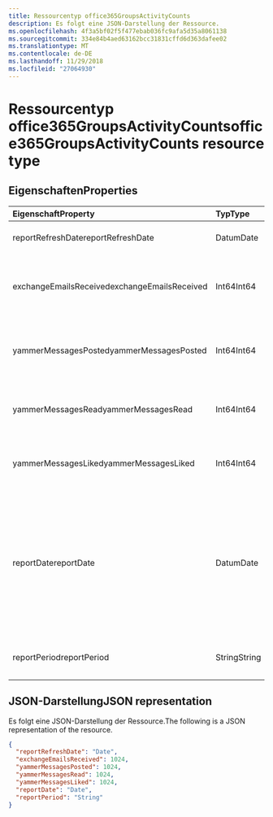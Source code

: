 ```yaml
---
title: Ressourcentyp office365GroupsActivityCounts
description: Es folgt eine JSON-Darstellung der Ressource.
ms.openlocfilehash: 4f3a5bf02f5f477ebab036fc9afa5d35a8061138
ms.sourcegitcommit: 334e84b4aed63162bcc31831cffd6d363dafee02
ms.translationtype: MT
ms.contentlocale: de-DE
ms.lasthandoff: 11/29/2018
ms.locfileid: "27064930"
---
```

# <a name="office365groupsactivitycounts-resource-type"></a><span data-ttu-id="7aec0-103">Ressourcentyp office365GroupsActivityCounts</span><span class="sxs-lookup"><span data-stu-id="7aec0-103">office365GroupsActivityCounts resource type</span></span>

## <a name="properties"></a><span data-ttu-id="7aec0-104">Eigenschaften</span><span class="sxs-lookup"><span data-stu-id="7aec0-104">Properties</span></span>

| <span data-ttu-id="7aec0-105">Eigenschaft</span><span class="sxs-lookup"><span data-stu-id="7aec0-105">Property</span></span>               | <span data-ttu-id="7aec0-106">Typ</span><span class="sxs-lookup"><span data-stu-id="7aec0-106">Type</span></span>   | <span data-ttu-id="7aec0-107">Beschreibung</span><span class="sxs-lookup"><span data-stu-id="7aec0-107">Description</span></span>                              |
| :--------------------- | :----- | ---------------------------------------- |
| <span data-ttu-id="7aec0-108">reportRefreshDate</span><span class="sxs-lookup"><span data-stu-id="7aec0-108">reportRefreshDate</span></span>      | <span data-ttu-id="7aec0-109">Datum</span><span class="sxs-lookup"><span data-stu-id="7aec0-109">Date</span></span>   | <span data-ttu-id="7aec0-110">Das aktuelle Datum des Inhalts.</span><span class="sxs-lookup"><span data-stu-id="7aec0-110">The latest date of the content.</span></span>          |
| <span data-ttu-id="7aec0-111">exchangeEmailsReceived</span><span class="sxs-lookup"><span data-stu-id="7aec0-111">exchangeEmailsReceived</span></span> | <span data-ttu-id="7aec0-112">Int64</span><span class="sxs-lookup"><span data-stu-id="7aec0-112">Int64</span></span>  | <span data-ttu-id="7aec0-113">Die Anzahl von Postfächern Gruppe empfangenen e-Mails.</span><span class="sxs-lookup"><span data-stu-id="7aec0-113">The number of emails received by Group mailboxes.</span></span> |
| <span data-ttu-id="7aec0-114">yammerMessagesPosted</span><span class="sxs-lookup"><span data-stu-id="7aec0-114">yammerMessagesPosted</span></span>   | <span data-ttu-id="7aec0-115">Int64</span><span class="sxs-lookup"><span data-stu-id="7aec0-115">Int64</span></span>  | <span data-ttu-id="7aec0-116">Die Anzahl von Nachrichten zu Yammer-Gruppen bereitgestellt werden.</span><span class="sxs-lookup"><span data-stu-id="7aec0-116">The number of messages posted to Yammer groups.</span></span> |
| <span data-ttu-id="7aec0-117">yammerMessagesRead</span><span class="sxs-lookup"><span data-stu-id="7aec0-117">yammerMessagesRead</span></span>     | <span data-ttu-id="7aec0-118">Int64</span><span class="sxs-lookup"><span data-stu-id="7aec0-118">Int64</span></span>  | <span data-ttu-id="7aec0-119">Lesen Sie die Anzahl der Nachrichten in Yammer-Gruppen.</span><span class="sxs-lookup"><span data-stu-id="7aec0-119">The number of messages read in Yammer groups.</span></span> |
| <span data-ttu-id="7aec0-120">yammerMessagesLiked</span><span class="sxs-lookup"><span data-stu-id="7aec0-120">yammerMessagesLiked</span></span>    | <span data-ttu-id="7aec0-121">Int64</span><span class="sxs-lookup"><span data-stu-id="7aec0-121">Int64</span></span>  | <span data-ttu-id="7aec0-122">Die Anzahl der Nachrichten in Yammer-Gruppen gefallen.</span><span class="sxs-lookup"><span data-stu-id="7aec0-122">The number of messages liked in Yammer groups.</span></span> |
| <span data-ttu-id="7aec0-123">reportDate</span><span class="sxs-lookup"><span data-stu-id="7aec0-123">reportDate</span></span>             | <span data-ttu-id="7aec0-124">Datum</span><span class="sxs-lookup"><span data-stu-id="7aec0-124">Date</span></span>   | <span data-ttu-id="7aec0-125">Das Datum, an dem eine Anzahl von e-Mails an eine Gruppenpostfach gesendet wurden, oder eine Anzahl von Nachrichten gesendet wurden, lesen oder in einer Gruppe Yammer gefallen</span><span class="sxs-lookup"><span data-stu-id="7aec0-125">The date on which a number of emails were sent to a group mailbox or a number of messages were posted, read, or liked in a Yammer group</span></span> |
| <span data-ttu-id="7aec0-126">reportPeriod</span><span class="sxs-lookup"><span data-stu-id="7aec0-126">reportPeriod</span></span>           | <span data-ttu-id="7aec0-127">String</span><span class="sxs-lookup"><span data-stu-id="7aec0-127">String</span></span> | <span data-ttu-id="7aec0-128">Die Anzahl der Tage, die der Bericht wird behandelt.</span><span class="sxs-lookup"><span data-stu-id="7aec0-128">The number of days the report covers.</span></span>    |

## <a name="json-representation"></a><span data-ttu-id="7aec0-129">JSON-Darstellung</span><span class="sxs-lookup"><span data-stu-id="7aec0-129">JSON representation</span></span>

<span data-ttu-id="7aec0-130">Es folgt eine JSON-Darstellung der Ressource.</span><span class="sxs-lookup"><span data-stu-id="7aec0-130">The following is a JSON representation of the resource.</span></span>

<!-- {
  "blockType": "resource",
  "@odata.type": "microsoft.graph.office365GroupsActivityCounts"
} -->

```json
{
  "reportRefreshDate": "Date", 
  "exchangeEmailsReceived": 1024, 
  "yammerMessagesPosted": 1024, 
  "yammerMessagesRead": 1024, 
  "yammerMessagesLiked": 1024, 
  "reportDate": "Date", 
  "reportPeriod": "String"
}
```
